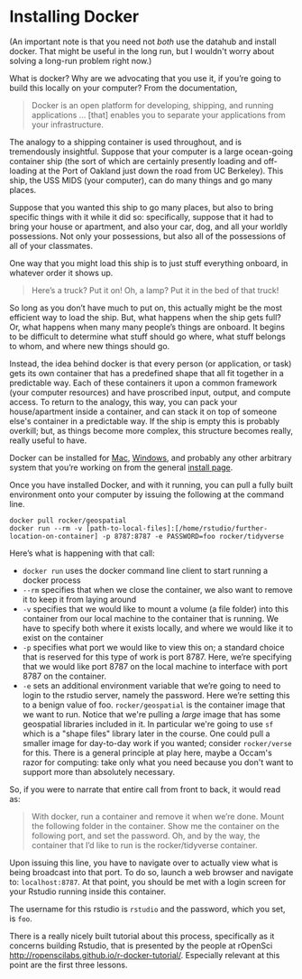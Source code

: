 # Installing Docker 

(An important note is that you need not _both_ use the datahub and install docker. That might be useful in the long run, but I wouldn't worry about solving a long-run problem right now.)

What is docker? Why are we advocating that you use it, if you’re going to build this locally on your computer?  From the documentation, 

> Docker is an open platform for developing, shipping, and running applications … [that] enables you to separate your applications from your infrastructure.

The analogy to a shipping container is used throughout, and is tremendously insightful. Suppose that your computer is a large ocean-going container ship (the sort of which are certainly presently loading and off-loading at the Port of Oakland just down the road from UC Berkeley). This ship, the USS MIDS (your computer), can do many things and go many places.

Suppose that you wanted this ship to go many places, but also to bring specific things with it while it did so: specifically, suppose that it had to bring your house or apartment, and also your car, dog, and all your worldly possessions. Not only your possessions, but also all of the possessions of all of your classmates. 

One way that you might load this ship is to just stuff everything onboard, in whatever order it shows up. 

> Here’s a truck? Put it on! Oh, a lamp? Put it in the bed of that truck! 

So long as you don’t have much to put on, this actually might be the most efficient way to load the ship. But, what happens when the ship gets full? Or, what happens when many many people’s things are onboard. It begins to be difficult to determine what stuff should go where, what stuff belongs to whom, and where new things should go. 

Instead, the idea behind docker is that every person (or application, or task) gets its own container that has a predefined shape that all fit together in a predictable way. Each of these containers it upon a common framework (your computer resources) and have proscribed input, output, and compute access. To return to the analogy, this way, you can pack your house/apartment inside a container, and can stack it on top of someone else's container in a predictable way. If the ship is empty this is probably overkill; but, as things become more complex, this structure becomes really, really useful to have. 

Docker can be installed for [Mac](https://docs.docker.com/docker-for-mac/install/), [Windows](https://docs.docker.com/docker-for-windows/install/), and probably any other arbitrary system that you’re working on from the general [install page](https://docs.docker.com/install/).

Once you have installed Docker, and with it running, you can pull a fully built environment onto your computer by issuing the following at the command line. 

    docker pull rocker/geospatial
    docker run --rm -v [path-to-local-files]:[/home/rstudio/further-location-on-container] -p 8787:8787 -e PASSWORD=foo rocker/tidyverse

Here’s what is happening with that call: 

- `docker run` uses the docker command line client to start running a docker process 
- `--rm` specifies that when we close the container, we also want to remove it to keep it from laying around 
- `-v` specifies that we would like to mount a volume (a file folder) into this container from our local machine to the container that is running. We have to specify both where it exists locally, and where we would like it to exist on the container
- `-p` specifies what port we would like to view this on; a standard choice that is reserved for this type of work is port 8787. Here, we’re specifying that we would like port 8787 on the local machine to interface with port 8787 on the container. 
- `-e` sets an additional environment variable that we’re going to need to login to the rstudio server, namely the password. Here we’re setting this to a benign value of foo. 
`rocker/geospatial` is the container image that we want to run. Notice that we're pulling a *large* image that has some geospatial libraries included in it. In particular we're going to use `sf` which is a "shape files" library later in the course. One could pull a smaller image for day-to-day work if you wanted; consider `rocker/verse` for this. There is a general principle at play here, maybe a Occam's razor for computing: take only what you need because you don't want to support more than absolutely necessary. 

So, if you were to narrate that entire call from front to back, it would read as: 

> With docker, run a container and remove it when we’re done. Mount the following folder in the container. Show me the container on the following port, and set the password. Oh, and by the way, the container that I’d like to run is the rocker/tidyverse container. 

Upon issuing this line, you have to navigate over to actually view what is being broadcast into that port. To do so, launch a web browser and navigate to: `localhost:8787`. At that point, you should be met with a login screen for your Rstudio running inside this container. 

The username for this rstudio is `rstudio` and the password, which you set, is `foo`. 

There is a really nicely built tutorial about this process, specifically as it concerns building Rstudio, that is presented by the people at rOpenSci http://ropenscilabs.github.io/r-docker-tutorial/. Especially relevant at this point are the first three lessons. 
